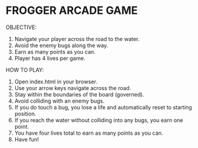 FROGGER ARCADE GAME
===============================

OBJECTIVE: 
1. Navigate your player across the road to the water.
2. Avoid the enemy bugs along the way.
3. Earn as many points as you can.
4. Player has 4 lives per game. 

HOW TO PLAY: 
1. Open index.html in your browser.
2. Use your arrow keys navigate across the road.
3. Stay within the boundaries of the board (governed).
4. Avoid colliding with an enemy bugs. 
5. If you do touch a bug, you lose a life and automatically reset to starting position.
6. If you reach the water without colliding into any bugs, you earn one point. 
7. You have four lives total to earn as many points as you can. 
8. Have fun!